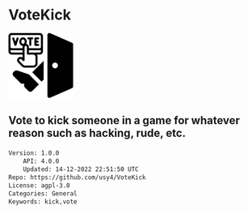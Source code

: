 # VoteKick
<img src="https://raw.githubusercontent.com/usy4/VoteKick/1d12c2304d5aac079957be84707af3cc3b283c51/VoteKick.png" width="128" height="128" />

## Vote to kick someone in a game for whatever reason such as hacking, rude, etc.
```properties
Version: 1.0.0
    API: 4.0.0
    Updated: 14-12-2022 22:51:50 UTC
Repo: https://github.com/usy4/VoteKick
License: agpl-3.0
Categories: General
Keywords: kick,vote
```